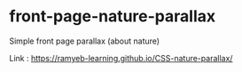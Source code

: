# front-page-nature-parallax
Simple front page parallax (about nature)



Link : https://ramyeb-learning.github.io/CSS-nature-parallax/


